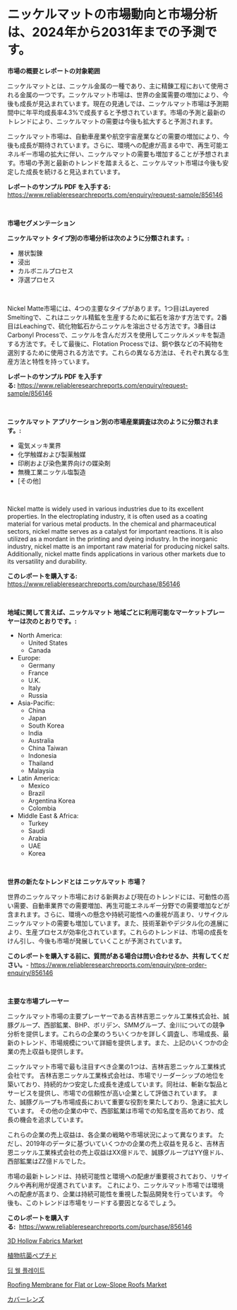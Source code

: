 <p><h1>ニッケルマットの市場動向と市場分析は、2024年から2031年までの予測です。</h1></p><p><strong>市場の概要とレポートの対象範囲</strong></p>
<p><p>ニッケルマットとは、ニッケル金属の一種であり、主に精錬工程において使用される金属の一つです。ニッケルマット市場は、世界の金属需要の増加により、今後も成長が見込まれています。現在の見通しでは、ニッケルマット市場は予測期間中に年平均成長率4.3%で成長すると予想されています。市場の予測と最新のトレンドにより、ニッケルマットの需要は今後も拡大すると予測されます。</p><p>ニッケルマット市場は、自動車産業や航空宇宙産業などの需要の増加により、今後も成長が期待されています。さらに、環境への配慮が高まる中で、再生可能エネルギー市場の拡大に伴い、ニッケルマットの需要も増加することが予想されます。市場の予測と最新のトレンドを踏まえると、ニッケルマット市場は今後も安定した成長を続けると見込まれています。</p></p>
<p><strong>レポートのサンプル PDF を入手する:</strong> <a href="https://www.reliableresearchreports.com/enquiry/request-sample/856146">https://www.reliableresearchreports.com/enquiry/request-sample/856146</a></p>
<p>&nbsp;</p>
<p><strong>市場セグメンテーション</strong></p>
<p><strong>ニッケルマット タイプ別の市場分析は次のように分類されます。:</strong></p>
<p><ul><li>層状製錬</li><li>浸出</li><li>カルボニルプロセス</li><li>浮選プロセス</li></ul></p>
<p>&nbsp;</p>
<p><p>Nickel Matte市場には、4つの主要なタイプがあります。1つ目はLayered Smeltingで、これはニッケル精鉱を生産するために鉱石を溶かす方法です。2番目はLeachingで、硫化物鉱石からニッケルを溶出させる方法です。3番目はCarbonyl Processで、ニッケルを含んだガスを使用してニッケルメッキを製造する方法です。そして最後に、Flotation Processでは、銅や鉄などの不純物を選別するために使用される方法です。これらの異なる方法は、それぞれ異なる生産方法と特性を持っています。</p></p>
<p><strong>レポートのサンプル PDF を入手する:</strong>&nbsp;<a href="https://www.reliableresearchreports.com/enquiry/request-sample/856146">https://www.reliableresearchreports.com/enquiry/request-sample/856146</a></p>
<p>&nbsp;</p>
<p><strong> ニッケルマット アプリケーション別の市場産業調査は次のように分類されます。:</strong></p>
<p><ul><li>電気メッキ業界</li><li>化学触媒および製薬触媒</li><li>印刷および染色業界向けの媒染剤</li><li>無機工業ニッケル塩製造</li><li>[その他]</li></ul></p>
<p>&nbsp;</p>
<p><p>Nickel matte is widely used in various industries due to its excellent properties. In the electroplating industry, it is often used as a coating material for various metal products. In the chemical and pharmaceutical sectors, nickel matte serves as a catalyst for important reactions. It is also utilized as a mordant in the printing and dyeing industry. In the inorganic industry, nickel matte is an important raw material for producing nickel salts. Additionally, nickel matte finds applications in various other markets due to its versatility and durability.</p></p>
<p><strong>このレポートを購入する:</strong>&nbsp; <a href="https://www.reliableresearchreports.com/purchase/856146">https://www.reliableresearchreports.com/purchase/856146</a></p>
<p>&nbsp;</p>
<p><strong>地域に関して言えば、ニッケルマット 地域ごとに利用可能なマーケットプレーヤーは次のとおりです。:</strong></p>
<p><ul>
    <li>
        North America:
        <ul>
            <li>United States</li>
            <li>Canada</li>
        </ul>
    </li>
    <li>
        Europe:
        <ul>
            <li>Germany</li>
            <li>France</li>
            <li>U.K.</li>
            <li>Italy</li>
            <li>Russia</li>
        </ul>
    </li>
    <li>
        Asia-Pacific:
        <ul>
            <li>China</li>
            <li>Japan</li>
            <li>South Korea</li>
            <li>India</li>
            <li>Australia</li>
            <li>China Taiwan</li>
            <li>Indonesia</li>
            <li>Thailand</li>
            <li>Malaysia</li>
        </ul>
    </li>
    <li>
        Latin America:
        <ul>
            <li>Mexico</li>
            <li>Brazil</li>
            <li>Argentina Korea</li>
            <li>Colombia</li>
        </ul>
    </li>
    <li>
        Middle East & Africa:
        <ul>
            <li>Turkey</li>
            <li>Saudi</li>
            <li>Arabia</li>
            <li>UAE</li>
            <li>Korea</li>
        </ul>
    </li>
    </ul></p>
<p>&nbsp;</p>
<p><strong>世界の新たなトレンドとは ニッケルマット 市場？</strong></p>
<p><p>世界のニッケルマット市場における新興および現在のトレンドには、可動性の高い需要、自動車業界での需要増加、再生可能エネルギー分野での需要増加などが含まれます。さらに、環境への懸念や持続可能性への重視が高まり、リサイクルニッケルマットの需要も増加しています。また、技術革新やデジタル化の進展により、生産プロセスが効率化されています。これらのトレンドは、市場の成長をけん引し、今後も市場が発展していくことが予測されています。</p></p>
<p><strong>このレポートを購入する前に、質問がある場合は問い合わせるか、共有してください。</strong>- <a href="https://www.reliableresearchreports.com/enquiry/pre-order-enquiry/856146">https://www.reliableresearchreports.com/enquiry/pre-order-enquiry/856146</a></p>
<p>&nbsp;</p>
<p><strong>主要な市場プレーヤー</strong></p>
<p><p>ニッケルマット市場の主要プレーヤーである吉林吉恩ニッケル工業株式会社、誠豚グループ、西部鉱業、BHP、ボリデン、SMMグループ、金川についての競争分析を提供します。これらの企業のうちいくつかを詳しく調査し、市場成長、最新のトレンド、市場規模について詳細を提供します。また、上記のいくつかの企業の売上収益も提供します。</p><p>ニッケルマット市場で最も注目すべき企業の1つは、吉林吉恩ニッケル工業株式会社です。 吉林吉恩ニッケル工業株式会社は、市場でリーダーシップの地位を築いており、持続的かつ安定した成長を達成しています。同社は、斬新な製品とサービスを提供し、市場での信頼性が高い企業として評価されています。 また、誠豚グループも市場成長において重要な役割を果たしており、急速に拡大しています。 その他の企業の中で、西部鉱業は市場での知名度を高めており、成長の機会を追求しています。</p><p>これらの企業の売上収益は、各企業の戦略や市場状況によって異なります。 ただし、2019年のデータに基づいていくつかの企業の売上収益を見ると、吉林吉恩ニッケル工業株式会社の売上収益はXX億ドルで、誠豚グループはYY億ドル、西部鉱業はZZ億ドルでした。</p><p>市場の最新トレンドは、持続可能性と環境への配慮が重要視されており、リサイクルや再利用が促進されています。 これにより、ニッケルマット市場では環境への配慮が高まり、企業は持続可能性を重視した製品開発を行っています。 今後も、このトレンドは市場をリードする要因となるでしょう。</p></p>
<p><strong>このレポートを購入する:</strong>&nbsp;&nbsp;<a href="https://www.reliableresearchreports.com/purchase/856146">https://www.reliableresearchreports.com/purchase/856146</a></p>
<p><p><a href="https://github.com/Krish2023na/Market-Research-Report-List-3/blob/main/3d-hollow-fabrics-market.md">3D Hollow Fabrics Market</a></p><p><a href="https://medium.com/@susanjprice2023/%E6%A4%8D%E7%89%A9%E6%8A%97%E8%8F%8C%E3%83%9A%E3%83%97%E3%83%81%E3%83%89%E5%B8%82%E5%A0%B4%E8%A6%8F%E6%A8%A1-%E5%B8%82%E5%A0%B4%E5%B1%95%E6%9C%9B%E3%81%A8%E5%B8%82%E5%A0%B4%E4%BA%88%E6%B8%AC-2024%E5%B9%B4%E3%81%8B%E3%82%892031%E5%B9%B4-5abe4deff2b0">植物抗菌ペプチド</a></p><p><a href="https://github.com/crfsywufhm81415/Market-Research-Report-List-1/blob/main/25375151420.md">딥 웰 플레이트</a></p><p><a href="https://github.com/bmorecock/Market-Research-Report-List-2/blob/main/roofing-membrane-for-flat-or-low-slope-roofs-market.md">Roofing Membrane for Flat or Low-Slope Roofs Market</a></p><p><a href="https://github.com/zekaoe592392/Market-Research-Report-List-1/blob/main/60215181758.md">カバーレンズ</a></p></p>